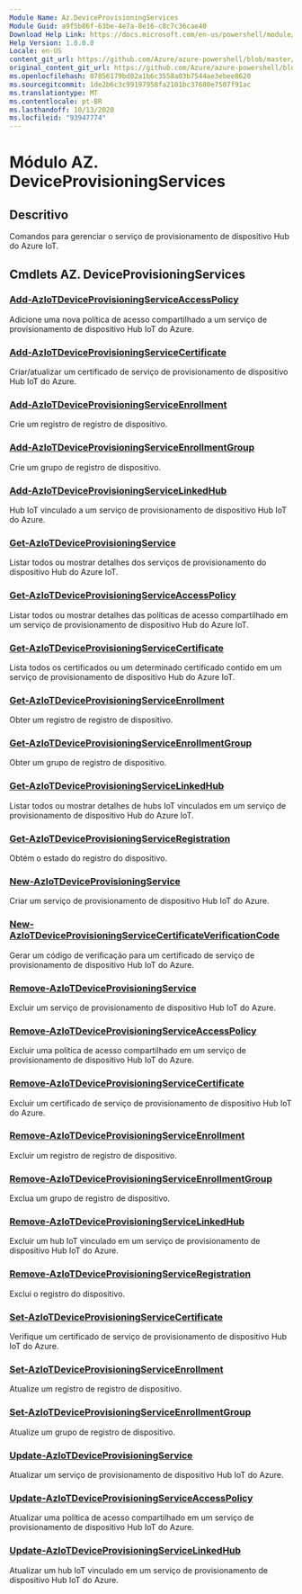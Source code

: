 ```yaml
---
Module Name: Az.DeviceProvisioningServices
Module Guid: a9f5b86f-63be-4e7a-8e16-c8c7c36cae40
Download Help Link: https://docs.microsoft.com/en-us/powershell/module/az.deviceprovisioningservices
Help Version: 1.0.0.0
Locale: en-US
content_git_url: https://github.com/Azure/azure-powershell/blob/master/src/DeviceProvisioningServices/DeviceProvisioningServices/help/Az.DeviceProvisioningServices.md
original_content_git_url: https://github.com/Azure/azure-powershell/blob/master/src/DeviceProvisioningServices/DeviceProvisioningServices/help/Az.DeviceProvisioningServices.md
ms.openlocfilehash: 07856179bd02a1b6c3558a03b7544ae3ebee8620
ms.sourcegitcommit: 1de2b6c3c99197958fa2101bc37680e7507f91ac
ms.translationtype: MT
ms.contentlocale: pt-BR
ms.lasthandoff: 10/13/2020
ms.locfileid: "93947774"
---
```

# Módulo AZ. DeviceProvisioningServices
## Descritivo
Comandos para gerenciar o serviço de provisionamento de dispositivo Hub do Azure IoT.

## Cmdlets AZ. DeviceProvisioningServices
### [Add-AzIoTDeviceProvisioningServiceAccessPolicy](Add-AzIoTDeviceProvisioningServiceAccessPolicy.md)
Adicione uma nova política de acesso compartilhado a um serviço de provisionamento de dispositivo Hub IoT do Azure.

### [Add-AzIoTDeviceProvisioningServiceCertificate](Add-AzIoTDeviceProvisioningServiceCertificate.md)
Criar/atualizar um certificado de serviço de provisionamento de dispositivo Hub IoT do Azure.

### [Add-AzIoTDeviceProvisioningServiceEnrollment](Add-AzIoTDeviceProvisioningServiceEnrollment.md)
Crie um registro de registro de dispositivo.

### [Add-AzIoTDeviceProvisioningServiceEnrollmentGroup](Add-AzIoTDeviceProvisioningServiceEnrollmentGroup.md)
Crie um grupo de registro de dispositivo.

### [Add-AzIoTDeviceProvisioningServiceLinkedHub](Add-AzIoTDeviceProvisioningServiceLinkedHub.md)
Hub IoT vinculado a um serviço de provisionamento de dispositivo Hub IoT do Azure.

### [Get-AzIoTDeviceProvisioningService](Get-AzIoTDeviceProvisioningService.md)
Listar todos ou mostrar detalhes dos serviços de provisionamento do dispositivo Hub do Azure IoT.

### [Get-AzIoTDeviceProvisioningServiceAccessPolicy](Get-AzIoTDeviceProvisioningServiceAccessPolicy.md)
Listar todos ou mostrar detalhes das políticas de acesso compartilhado em um serviço de provisionamento de dispositivo Hub do Azure IoT.

### [Get-AzIoTDeviceProvisioningServiceCertificate](Get-AzIoTDeviceProvisioningServiceCertificate.md)
Lista todos os certificados ou um determinado certificado contido em um serviço de provisionamento de dispositivo Hub do Azure IoT.

### [Get-AzIoTDeviceProvisioningServiceEnrollment](Get-AzIoTDeviceProvisioningServiceEnrollment.md)
Obter um registro de registro de dispositivo.

### [Get-AzIoTDeviceProvisioningServiceEnrollmentGroup](Get-AzIoTDeviceProvisioningServiceEnrollmentGroup.md)
Obter um grupo de registro de dispositivo.

### [Get-AzIoTDeviceProvisioningServiceLinkedHub](Get-AzIoTDeviceProvisioningServiceLinkedHub.md)
Listar todos ou mostrar detalhes de hubs IoT vinculados em um serviço de provisionamento de dispositivo Hub do Azure IoT.

### [Get-AzIoTDeviceProvisioningServiceRegistration](Get-AzIoTDeviceProvisioningServiceRegistration.md)
Obtém o estado do registro do dispositivo.

### [New-AzIoTDeviceProvisioningService](New-AzIoTDeviceProvisioningService.md)
Criar um serviço de provisionamento de dispositivo Hub IoT do Azure.

### [New-AzIoTDeviceProvisioningServiceCertificateVerificationCode](New-AzIoTDeviceProvisioningServiceCertificateVerificationCode.md)
Gerar um código de verificação para um certificado de serviço de provisionamento de dispositivo Hub IoT do Azure.

### [Remove-AzIoTDeviceProvisioningService](Remove-AzIoTDeviceProvisioningService.md)
Excluir um serviço de provisionamento de dispositivo Hub IoT do Azure.

### [Remove-AzIoTDeviceProvisioningServiceAccessPolicy](Remove-AzIoTDeviceProvisioningServiceAccessPolicy.md)
Excluir uma política de acesso compartilhado em um serviço de provisionamento de dispositivo Hub IoT do Azure.

### [Remove-AzIoTDeviceProvisioningServiceCertificate](Remove-AzIoTDeviceProvisioningServiceCertificate.md)
Excluir um certificado de serviço de provisionamento de dispositivo Hub IoT do Azure.

### [Remove-AzIoTDeviceProvisioningServiceEnrollment](Remove-AzIoTDeviceProvisioningServiceEnrollment.md)
Excluir um registro de registro de dispositivo.

### [Remove-AzIoTDeviceProvisioningServiceEnrollmentGroup](Remove-AzIoTDeviceProvisioningServiceEnrollmentGroup.md)
Exclua um grupo de registro de dispositivo.

### [Remove-AzIoTDeviceProvisioningServiceLinkedHub](Remove-AzIoTDeviceProvisioningServiceLinkedHub.md)
Excluir um hub IoT vinculado em um serviço de provisionamento de dispositivo Hub IoT do Azure.

### [Remove-AzIoTDeviceProvisioningServiceRegistration](Remove-AzIoTDeviceProvisioningServiceRegistration.md)
Exclui o registro do dispositivo.

### [Set-AzIoTDeviceProvisioningServiceCertificate](Set-AzIoTDeviceProvisioningServiceCertificate.md)
Verifique um certificado de serviço de provisionamento de dispositivo Hub IoT do Azure.

### [Set-AzIoTDeviceProvisioningServiceEnrollment](Set-AzIoTDeviceProvisioningServiceEnrollment.md)
Atualize um registro de registro de dispositivo.

### [Set-AzIoTDeviceProvisioningServiceEnrollmentGroup](Set-AzIoTDeviceProvisioningServiceEnrollmentGroup.md)
Atualize um grupo de registro de dispositivo.

### [Update-AzIoTDeviceProvisioningService](Update-AzIoTDeviceProvisioningService.md)
Atualizar um serviço de provisionamento de dispositivo Hub IoT do Azure.

### [Update-AzIoTDeviceProvisioningServiceAccessPolicy](Update-AzIoTDeviceProvisioningServiceAccessPolicy.md)
Atualizar uma política de acesso compartilhado em um serviço de provisionamento de dispositivo Hub IoT do Azure.

### [Update-AzIoTDeviceProvisioningServiceLinkedHub](Update-AzIoTDeviceProvisioningServiceLinkedHub.md)
Atualizar um hub IoT vinculado em um serviço de provisionamento de dispositivo Hub IoT do Azure.

